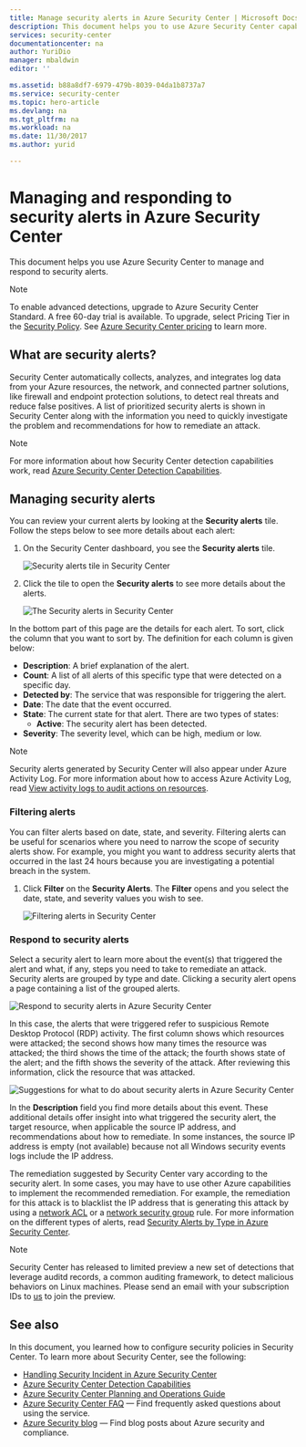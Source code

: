 ```yaml
---
title: Manage security alerts in Azure Security Center | Microsoft Docs
description: This document helps you to use Azure Security Center capabilities to manage and respond to security alerts.
services: security-center
documentationcenter: na
author: YuriDio
manager: mbaldwin
editor: ''

ms.assetid: b88a8df7-6979-479b-8039-04da1b8737a7
ms.service: security-center
ms.topic: hero-article
ms.devlang: na
ms.tgt_pltfrm: na
ms.workload: na
ms.date: 11/30/2017
ms.author: yurid

---
```

# Managing and responding to security alerts in Azure Security Center
This document helps you use Azure Security Center to manage and respond to security alerts.

> [!NOTE]
> To enable advanced detections, upgrade to Azure Security Center Standard. A free 60-day trial is available. To upgrade, select Pricing Tier in the [Security Policy](security-center-policies.md). See [Azure Security Center pricing](security-center-pricing.md) to learn more.
>
>

## What are security alerts?
Security Center automatically collects, analyzes, and integrates log data from your Azure resources, the network, and connected partner solutions, like firewall and endpoint protection solutions, to detect real threats and reduce false positives. A list of prioritized security alerts is shown in Security Center along with the information you need to quickly investigate the problem and recommendations for how to remediate an attack.


> [!NOTE]
> For more information about how Security Center detection capabilities work, read [Azure Security Center Detection Capabilities](security-center-detection-capabilities.md).
>
>

## Managing security alerts
You can review your current alerts by looking at the **Security alerts** tile. Follow the steps below to see more details about each alert:

1. On the Security Center dashboard, you see the **Security alerts** tile.

    ![Security alerts tile in Security Center](./media/security-center-managing-and-responding-alerts/security-center-managing-and-responding-alerts-fig1-ga.png)

2. Click the tile to open the **Security alerts** to see more details about the alerts.

   ![The Security alerts in Security Center](./media/security-center-managing-and-responding-alerts/security-center-managing-and-responding-alerts-fig2-ga.png)

In the bottom part of this page are the details for each alert. To sort, click the column that you want to sort by. The definition for each column is given below:

* **Description**: A brief explanation of the alert.
* **Count**: A list of all alerts of this specific type that were detected on a specific day.
* **Detected by**: The service that was responsible for triggering the alert.
* **Date**: The date that the event occurred.
* **State**: The current state for that alert. There are two types of states:
  * **Active**: The security alert has been detected.
* **Severity**: The severity level, which can be high, medium or low.

> [!NOTE]
> Security alerts generated by Security Center will also appear under Azure Activity Log. For more information about how to access Azure Activity Log, read [View activity logs to audit actions on resources](https://docs.microsoft.com/azure/azure-resource-manager/resource-group-audit).
>

### Filtering alerts
You can filter alerts based on date, state, and severity. Filtering alerts can be useful for scenarios where you need to narrow the scope of security alerts show. For example, you might you want to address security alerts that occurred in the last 24 hours because you are investigating a potential breach in the system.

1. Click **Filter** on the **Security Alerts**. The **Filter** opens and you select the date, state, and severity values you wish to see.

    ![Filtering alerts in Security Center](./media/security-center-managing-and-responding-alerts/security-center-managing-and-responding-alerts-fig3-2017.png)

### Respond to security alerts
Select a security alert to learn more about the event(s) that triggered the alert and what, if any, steps you need to take to remediate an attack. Security alerts are grouped by type and date. Clicking a security alert opens a page containing a list of the grouped alerts.

![Respond to security alerts in Azure Security Center](./media/security-center-managing-and-responding-alerts/security-center-managing-and-responding-alerts-fig5-ga.png)

In this case, the alerts that were triggered refer to suspicious Remote Desktop Protocol (RDP) activity. The first column shows which resources were attacked; the second shows how many times the resource was attacked; the third shows the time of the attack; the fourth shows state of the alert; and the fifth shows the severity of the attack. After reviewing this information, click the resource that was attacked.

![Suggestions for what to do about security alerts in Azure Security Center](./media/security-center-managing-and-responding-alerts/security-center-managing-and-responding-alerts-fig6-ga.png)

In the **Description** field you find more details about this event. These additional details offer insight into what triggered the security alert, the target resource, when applicable the source IP address, and recommendations about how to remediate.  In some instances, the source IP address is empty (not available) because not all Windows security events logs include the IP address.

The remediation suggested by Security Center vary according to the security alert. In some cases, you may have to use other Azure capabilities to implement the recommended remediation. For example, the remediation for this attack is to blacklist the IP address that is generating this attack by using a [network ACL](../virtual-network/virtual-networks-acl.md) or a [network security group](../virtual-network/virtual-networks-nsg.md) rule. For more information on the different types of alerts, read [Security Alerts by Type in Azure Security Center](security-center-alerts-type.md).

> [!NOTE]
> Security Center has released to limited preview a new set of detections that leverage auditd records, a common auditing framework, to detect malicious behaviors on Linux machines. Please send an email 
> with your subscription IDs to [us](mailto:ASC_linuxdetections@microsoft.com) to join the preview.


## See also
In this document, you learned how to configure security policies in Security Center. To learn more about Security Center, see the following:

* [Handling Security Incident in Azure Security Center](security-center-incident.md)
* [Azure Security Center Detection Capabilities](security-center-detection-capabilities.md)
* [Azure Security Center Planning and Operations Guide](security-center-planning-and-operations-guide.md)
* [Azure Security Center FAQ](security-center-faq.md) — Find frequently asked questions about using the service.
* [Azure Security blog](http://blogs.msdn.com/b/azuresecurity/) — Find blog posts about Azure security and compliance.
